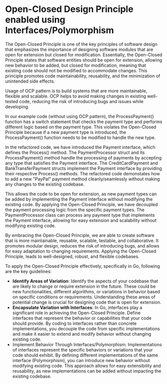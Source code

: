 # Open-Closed Design Principle enabled using Interfaces/Polymorphism
The Open-Closed Principle is one of the key principles of software design that emphasizes the importance of designing software modules that are open for extension but closed for modification. Essentially, the Open-Closed Principle states that software entities should be open for extension, allowing new behavior to be added, but closed for modification, meaning that existing code should not be modified to accommodate changes. This principle promotes code maintainability, reusability, and the minimization of unintended side effects.

Usage of OCP pattern is to build systems that are more maintainable, flexible and scalable. OCP helps to avoid making changes in existing well-tested code, reducing the risk of introducing bugs and issues while developing.

In our example code (without using OCP pattern), the ProcessPayment() function has a switch statement that checks the payment type and performs different logic based on the payment type. This violates the Open-Closed Principle because if a new payment type is introduced, the ProcessPayment() function needs to be modified to handle the new type.

In the refactored code, we have introduced the Payment interface, which defines the Process() method. The PaymentProcessor struct and its ProcessPayment() method handle the processing of payments by accepting any type that satisfies the Payment interface. The CreditCardPayment and BankTransferPayment structs implement the Payment interface by providing their respective Process() methods. The refactored code demonstates how to add a new "PayPal" payment method cleanly/seamlessly without making any changes to the existing codebase.

This allows the code to be open for extension, as new payment types can be added by implementing the Payment interface without modifying the existing code. By applying the Open-Closed Principle, we have decoupled the payment processing logic from the specific payment types. The PaymentProcessor class can process any payment type that implements the Payment interface, allowing for easy extension and scalability without modifying existing code.

By embracing the Open-Closed Principle, we are able to create software that is more maintainable, reusable, scalable, testable, and collaborative. It promotes modular design, reduces the risk of introducing bugs, and allows for easy adaptation to changing requirements. Applying the Open-Closed Principle, leads to well-designed, robust, and flexible codebases.

To apply the Open-Closed Principle effectively, specifically in Go, following are the key guidelines:
-  **Identify Areas of Variation**: Identify the aspects of your codebase that are likely to change or require extension in the future. These could be new functionalities, different algorithms, or variations in behavior based on specific conditions or requirements. Understanding these areas of potential change is crucial for designing code that is open for extension.
-  **Encapsulate Variation with Interfaces**: In Go, interfaces play a significant role in achieving the Open-Closed Principle. Define interfaces that represent the behavior or capabilities that your code should provide. By coding to interfaces rather than concrete implementations, you decouple the code from specific implementations and make it easier to extend and modify behavior without changing existing code.
-  Implement Behavior Through Interfaces/Polymorphism: Implementations of interfaces represent the specific behaviors or variations that your code should exhibit. By defining different implementations of the same interface (Polymorphism), you can introduce new behavior without modifying existing code. This approach allows for easy extensibility and reusability, as new implementations can be added without impacting the existing codebase.